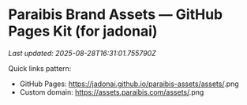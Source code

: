 # Paraibis Brand Assets — GitHub Pages Kit (for **jadonai**)
_Last updated: 2025-08-28T16:31:01.755790Z_

Quick links pattern:
- GitHub Pages: https://jadonai.github.io/paraibis-assets/assets/<filename>.png
- Custom domain: https://assets.paraibis.com/assets/<filename>.png
